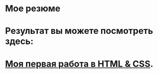 # Мое резюме
# Результат вы можете посмотреть здесь:
# [Моя первая работа в HTML & CSS](https://7fanik7.github.io/resume).
